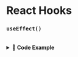 # React Hooks
### `useEffect()`
<br/>
<details><summary> 📝 <b>Code Example</b></summary>

```javascript
import React, { useState, useEffect } from 'react';

const App = () => {
  const [count, setCount] = useState(0);

  useEffect(() => {
    console.log(`>> running effect ${count}`);
    return () => {
      console.log(`<< cleaning up ${count}`);
    };
  }, [count]);

  useEffect(() => {
    console.log('component did mount');
    return () => {
      console.log('component will unmount');
    };
  }, []);

  useEffect(() => {
    console.log('executed AFTER each render');
  }); // deps list is missing

  const increment = () => {
    setCount(count + 1);
  };

  return (
    <div>
      <h3>{count}</h3>
      <button onClick={increment}>+</button>
    </div>
  );
};

export default App;

```

</details>

<br/><br/>
